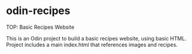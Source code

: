 # odin-recipes
TOP: Basic Recipes Website

This is an Odin project to build a basic recipes website, using basic HTML.
Project includes a main index.html that references images and recipes.
